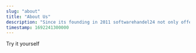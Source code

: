 ```yaml
---
slug: "about"
title: "About Us"
description: "Since its founding in 2011 softwarehandel24 not only offers unbeatable low price, but also best service, a simple processing, timely delivery and above all: absolute reliability."
timestamp: 1692241300000
---
```

Try it yourself